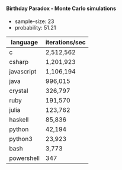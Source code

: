 #### Birthday Paradox - Monte Carlo simulations

* sample-size: 23
* probability: 51.21

language | iterations/sec
|--|--|
c|2,512,562
csharp|1,201,923
javascript|1,106,194
java|996,015
crystal|326,797
ruby|191,570
julia|123,762
haskell|85,836
python|42,194
python3|23,923
bash|3,773
powershell|347